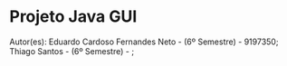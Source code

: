 # Projeto Java GUI

Autor(es):
Eduardo Cardoso Fernandes Neto - (6º Semestre) - 9197350;
Thiago Santos - (6º Semestre) - ;